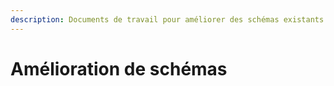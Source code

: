 ```yaml
---
description: Documents de travail pour améliorer des schémas existants
---
```


# Amélioration de schémas



